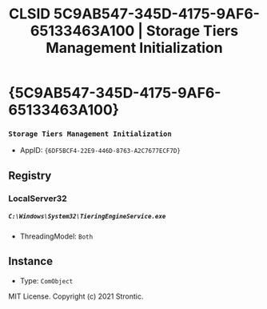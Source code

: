 ﻿---
title: "CLSID 5C9AB547-345D-4175-9AF6-65133463A100 | Storage Tiers Management Initialization"
excerpt: What is COM-Object CLSID 5C9AB547-345D-4175-9AF6-65133463A100?
---

# {5C9AB547-345D-4175-9AF6-65133463A100}

### `Storage Tiers Management Initialization`
* AppID: `{6DF5BCF4-22E9-446D-8763-A2C7677ECF7D}`

## Registry


### LocalServer32

##### `C:\Windows\System32\TieringEngineService.exe`
* ThreadingModel: `Both`

## Instance

* Type: `ComObject`

MIT License. Copyright (c) 2021 Strontic.


